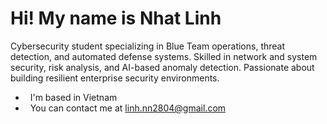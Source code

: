 Hi! My name is Nhat Linh
==========================
Cybersecurity student specializing in Blue Team operations, threat detection, and automated defense systems. Skilled in network and system security, risk analysis, and AI-based anomaly detection. Passionate about building resilient enterprise security environments.
*     I'm based in Vietnam
*     You can contact me at [linh.nn2804@gmail.com](mailto:linh.nn2804@gmail.com)

  
              

                 
                    
                 
